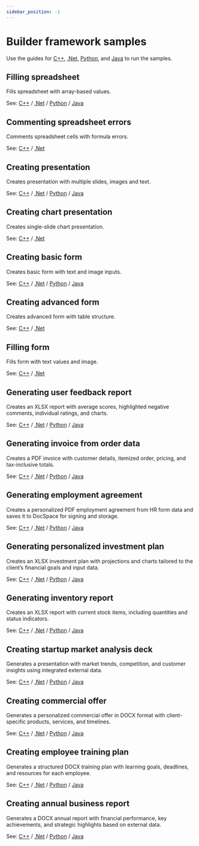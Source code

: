 ```yaml
---
sidebar_position: -1
---
```


# Builder framework samples

Use the guides for [C++](./c-samples-guide.md), [.Net](./net-samples-guide.md), [Python](./python-samples-guide.md), and [Java](./java-samples-guide.md) to run the samples.

## Filling spreadsheet

Fills spreadsheet with array-based values.

See: [C++](https://github.com/ONLYOFFICE/document-builder-samples/blob/master/cpp/filling_spreadsheet/main.cpp) / [.Net](https://github.com/ONLYOFFICE/document-builder-samples/blob/master/cs/filling_spreadsheet/Program.cs) / [Python](https://github.com/ONLYOFFICE/document-builder-samples/blob/master/python/filling_spreadsheet/main.py) / [Java](https://github.com/ONLYOFFICE/document-builder-samples/blob/master/java/filling_spreadsheet/Program.java)

## Commenting spreadsheet errors

Comments spreadsheet cells with formula errors.

See: [C++](https://github.com/ONLYOFFICE/document-builder-samples/blob/master/cpp/commenting_errors/main.cpp) / [.Net](https://github.com/ONLYOFFICE/document-builder-samples/blob/master/cs/commenting_errors/Program.cs)

## Creating presentation

Creates presentation with multiple slides, images and text.

See: [C++](https://github.com/ONLYOFFICE/document-builder-samples/blob/master/cpp/creating_presentation/main.cpp) / [.Net](https://github.com/ONLYOFFICE/document-builder-samples/blob/master/cs/creating_presentation/Program.cs) / [Python](https://github.com/ONLYOFFICE/document-builder-samples/blob/master/python/creating_presentation/main.py) / [Java](https://github.com/ONLYOFFICE/document-builder-samples/blob/master/java/creating_presentation/Program.java)

## Creating chart presentation

Creates single-slide chart presentation.

See: [C++](https://github.com/ONLYOFFICE/document-builder-samples/blob/master/cpp/creating_chart_presentation/main.cpp) / [.Net](https://github.com/ONLYOFFICE/document-builder-samples/blob/master/cs/creating_chart_presentation/Program.cs)

## Creating basic form

Creates basic form with text and image inputs.

See: [C++](https://github.com/ONLYOFFICE/document-builder-samples/blob/master/cpp/creating_basic_form/main.cpp) / [.Net](https://github.com/ONLYOFFICE/document-builder-samples/blob/master/cs/creating_basic_form/Program.cs) / [Python](https://github.com/ONLYOFFICE/document-builder-samples/blob/master/python/creating_basic_form/main.py) / [Java](https://github.com/ONLYOFFICE/document-builder-samples/blob/master/java/creating_basic_form/Program.java)

## Creating advanced form

Creates advanced form with table structure.

See: [C++](https://github.com/ONLYOFFICE/document-builder-samples/blob/master/cpp/creating_advanced_form/main.cpp) / [.Net](https://github.com/ONLYOFFICE/document-builder-samples/blob/master/cs/creating_advanced_form/Program.cs)

## Filling form

Fills form with text values and image.

See: [C++](https://github.com/ONLYOFFICE/document-builder-samples/blob/master/cpp/filling_form/main.cpp) / [.Net](https://github.com/ONLYOFFICE/document-builder-samples/blob/master/cs/filling_form/Program.cs)

## Generating user feedback report

Creates an XLSX report with average scores, highlighted negative comments, individual ratings, and charts.

See: [C++](https://github.com/ONLYOFFICE/document-builder-samples/blob/master/cpp/creating_user_feedback_report/main.cpp) / [.Net](https://github.com/ONLYOFFICE/document-builder-samples/blob/master/cs/creating_user_feedback_report/Program.cs) / [Python](https://github.com/ONLYOFFICE/document-builder-samples/blob/master/python/creating_user_feedback_report/main.py) / [Java](https://github.com/ONLYOFFICE/document-builder-samples/blob/master/java/creating_user_feedback_report/Program.java)

## Generating invoice from order data

Creates a PDF invoice with customer details, itemized order, pricing, and tax-inclusive totals.

See: [C++](https://github.com/ONLYOFFICE/document-builder-samples/blob/master/cpp/creating_invoice/main.cpp) / [.Net](https://github.com/ONLYOFFICE/document-builder-samples/blob/master/cs/creating_invoice/Program.cs) / [Python](https://github.com/ONLYOFFICE/document-builder-samples/blob/master/python/creating_invoice/main.py) / [Java](https://github.com/ONLYOFFICE/document-builder-samples/blob/master/java/creating_invoice/Program.java)

## Generating employment agreement

Creates a personalized PDF employment agreement from HR form data and saves it to DocSpace for signing and storage.

See: [C++](https://github.com/ONLYOFFICE/document-builder-samples/blob/master/cpp/creating_employment_agreement/main.cpp) / [.Net](https://github.com/ONLYOFFICE/document-builder-samples/blob/master/cs/creating_employment_agreement/Program.cs) / [Python](https://github.com/ONLYOFFICE/document-builder-samples/blob/master/python/creating_employment_agreement/main.py) / [Java](https://github.com/ONLYOFFICE/document-builder-samples/blob/master/java/creating_employment_agreement/Program.java)

## Generating personalized investment plan

Creates an XLSX investment plan with projections and charts tailored to the client’s financial goals and input data.

See: [C++](https://github.com/ONLYOFFICE/document-builder-samples/blob/master/cpp/creating_investment_plan/main.cpp) / [.Net](https://github.com/ONLYOFFICE/document-builder-samples/blob/master/cs/creating_investment_plan/Program.cs) / [Python](https://github.com/ONLYOFFICE/document-builder-samples/blob/master/python/creating_investment_plan/main.py) / [Java](https://github.com/ONLYOFFICE/document-builder-samples/blob/master/java/creating_investment_plan/Program.java)

## Generating inventory report

Creates an XLSX report with current stock items, including quantities and status indicators.

See: [C++](https://github.com/ONLYOFFICE/document-builder-samples/blob/master/cpp/creating_inventory_report/main.cpp) / [.Net](https://github.com/ONLYOFFICE/document-builder-samples/blob/master/cs/creating_inventory_report/Program.cs) / [Python](https://github.com/ONLYOFFICE/document-builder-samples/blob/master/python/creating_inventory_report/main.py) / [Java](https://github.com/ONLYOFFICE/document-builder-samples/blob/master/java/creating_inventory_report/Program.java)

## Creating startup market analysis deck

Generates a presentation with market trends, competition, and customer insights using integrated external data.

See: [C++](https://github.com/ONLYOFFICE/document-builder-samples/blob/master/cpp/creating_startup_presentation/main.cpp) / [.Net](https://github.com/ONLYOFFICE/document-builder-samples/blob/master/cs/creating_startup_presentation/Program.cs) / [Python](https://github.com/ONLYOFFICE/document-builder-samples/blob/master/python/creating_startup_presentation/main.py) / [Java](https://github.com/ONLYOFFICE/document-builder-samples/blob/master/java/creating_startup_presentation/Program.java)

## Creating commercial offer

Generates a personalized commercial offer in DOCX format with client-specific products, services, and timelines.

See: [C++](https://github.com/ONLYOFFICE/document-builder-samples/blob/master/cpp/creating_commercial_offer/main.cpp) / [.Net](https://github.com/ONLYOFFICE/document-builder-samples/blob/master/cs/creating_commercial_offer/Program.cs) / [Python](https://github.com/ONLYOFFICE/document-builder-samples/blob/master/python/creating_commercial_offer/main.py) / [Java](https://github.com/ONLYOFFICE/document-builder-samples/blob/master/java/creating_commercial_offer/Program.java)

## Creating employee training plan

Generates a structured DOCX training plan with learning goals, deadlines, and resources for each employee.

See: [C++](https://github.com/ONLYOFFICE/document-builder-samples/blob/master/cpp/creating_development_plan/main.cpp) / [.Net](https://github.com/ONLYOFFICE/document-builder-samples/blob/master/cs/creating_development_plan/Program.cs) / [Python](https://github.com/ONLYOFFICE/document-builder-samples/blob/master/python/creating_development_plan/main.py) / [Java](https://github.com/ONLYOFFICE/document-builder-samples/blob/master/java/creating_development_plan/Program.java)

## Creating annual business report

Generates a DOCX annual report with financial performance, key achievements, and strategic highlights based on external data.

See: [C++](https://github.com/ONLYOFFICE/document-builder-samples/blob/master/cpp/creating_annual_report/main.cpp) / [.Net](https://github.com/ONLYOFFICE/document-builder-samples/blob/master/cs/creating_annual_report/Program.cs) / [Python](https://github.com/ONLYOFFICE/document-builder-samples/blob/master/python/creating_annual_report/main.py) / [Java](https://github.com/ONLYOFFICE/document-builder-samples/blob/master/java/creating_annual_report/Program.java)
